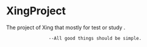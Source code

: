 # XingProject
The project of Xing that mostly for test or study .

                    --All good things should be simple.
